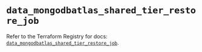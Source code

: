 # `data_mongodbatlas_shared_tier_restore_job`

Refer to the Terraform Registry for docs: [`data_mongodbatlas_shared_tier_restore_job`](https://registry.terraform.io/providers/mongodb/mongodbatlas/1.34.0/docs/data-sources/shared_tier_restore_job).
